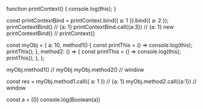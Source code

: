 function printContext() {
    console.log(this);
}

const printContextBind = printContext.bind({ a: 1 }).bind({ a: 2 });
printContextBind() // {a: 1}
printContextBind.call({a:3}) // {a: 1}
new printContextBind() // printContext{}

const myObj = {
    a: 10,
    method1() {
        const printThis = () => console.log(this);
        printThis();
    },
    method2: () => {
        const printThis = () => console.log(this);
        printThis();
    },
};

myObj.method1() // myObj
myObj.method2() // window

const res = myObj.method1.call({ a: 1 }) // {a: 1}
myObj.method2.call({a:1}) // window


const a = [0]
console.log(Boolean(a))
